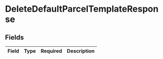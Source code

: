 # DeleteDefaultParcelTemplateResponse


## Fields

| Field       | Type        | Required    | Description |
| ----------- | ----------- | ----------- | ----------- |